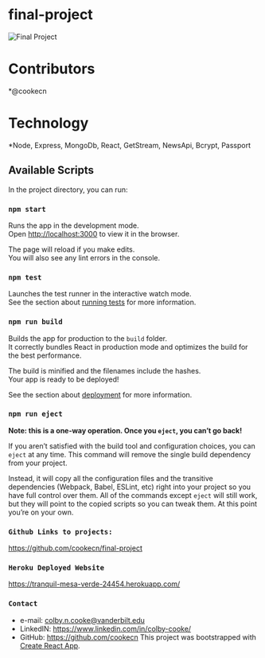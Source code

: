 # final-project

![Final Project](../client/src/images/final-project.gif)

# Contributors
*@cookecn

# Technology
*Node, Express, MongoDb, React, GetStream, NewsApi, Bcrypt, Passport 

## Available Scripts

In the project directory, you can run:

### `npm start`

Runs the app in the development mode.<br>
Open [http://localhost:3000](http://localhost:3000) to view it in the browser.

The page will reload if you make edits.<br>
You will also see any lint errors in the console.

### `npm test`

Launches the test runner in the interactive watch mode.<br>
See the section about [running tests](https://facebook.github.io/create-react-app/docs/running-tests) for more information.

### `npm run build`

Builds the app for production to the `build` folder.<br>
It correctly bundles React in production mode and optimizes the build for the best performance.

The build is minified and the filenames include the hashes.<br>
Your app is ready to be deployed!

See the section about [deployment](https://facebook.github.io/create-react-app/docs/deployment) for more information.

### `npm run eject`

**Note: this is a one-way operation. Once you `eject`, you can’t go back!**

If you aren’t satisfied with the build tool and configuration choices, you can `eject` at any time. This command will remove the single build dependency from your project.

Instead, it will copy all the configuration files and the transitive dependencies (Webpack, Babel, ESLint, etc) right into your project so you have full control over them. All of the commands except `eject` will still work, but they will point to the copied scripts so you can tweak them. At this point you’re on your own.

### `Github Links to projects:`
https://github.com/cookecn/final-project
### `Heroku Deployed Website`
https://tranquil-mesa-verde-24454.herokuapp.com/

### `Contact`
* e-mail: colby.n.cooke@vanderbilt.edu
* LinkedIN: https://www.linkedin.com/in/colby-cooke/
* GitHub: https://github.com/cookecn
This project was bootstrapped with [Create React App](https://github.com/facebook/create-react-app).
